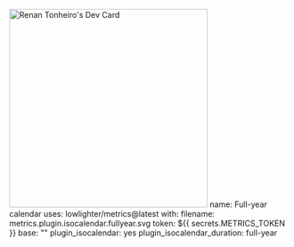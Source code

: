 <a href="https://app.daily.dev/renanmt"><img src="https://api.daily.dev/devcards/v2/tg6z0z1UIfYkunpPOSPak.png?r=2ph" width="356" alt="Renan Tonheiro's Dev Card"/></a>
name: Full-year calendar
uses: lowlighter/metrics@latest
with:
  filename: metrics.plugin.isocalendar.fullyear.svg
  token: ${{ secrets.METRICS_TOKEN }}
  base: ""
  plugin_isocalendar: yes
  plugin_isocalendar_duration: full-year
